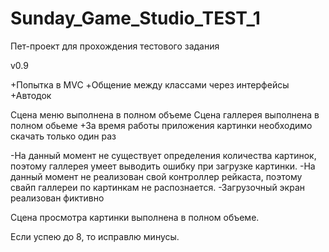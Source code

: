 # Sunday_Game_Studio_TEST_1

Пет-проект для прохождения тестового задания

v0.9

+Попытка в MVC
+Общение между классами через интерфейсы
+Автодок

Сцена меню выполнена в полном объеме
Сцена галлерея выполнена в полном обьеме
  +За время работы приложения картинки необходимо скачать только один раз
  
  -На данный момент не существует определения количества картинок, поэтому галлерея умеет выводить ошибку при загрузке картинки.
  -На данный момент не реализован свой контроллер рейкаста, поэтому свайп галлереи по картинкам не распознается.
  -Загрузочный экран реализован фиктивно
  
Сцена просмотра картинки выполнена в полном объеме.

Если успею до 8, то исправлю минусы.
